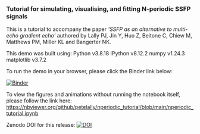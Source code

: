 ### Tutorial for simulating, visualising, and fitting N-periodic SSFP signals

This is a tutorial to accompany the paper *'SSFP as an alternative to multi-echo gradient echo'* authored by Lally PJ, Jin Y, Huo Z, Beitone C, Chiew M, Matthews PM, Miller KL and Bangerter NK. 

This demo was built using: 
Python     v3.8.18 
IPython    v8.12.2 
numpy      v1.24.3 
matplotlib v3.7.2

To run the demo in your browser, please click the Binder link below:

[![Binder](https://mybinder.org/badge_logo.svg)](https://mybinder.org/v2/gh/petelally/nperiodic_tutorial/HEAD?labpath=nperiodic_tutorial.ipynb)

To view the figures and animations without running the notebook itself, please follow the link here: 
https://nbviewer.org/github/petelally/nperiodic_tutorial/blob/main/nperiodic_tutorial.ipynb 


Zenodo DOI for this release:
[![DOI](https://zenodo.org/badge/868795348.svg)](https://doi.org/10.5281/zenodo.13899966)
